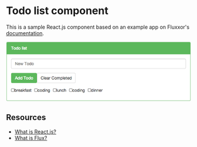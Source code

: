 Todo list component
===================

This is a sample React.js component based on an example app on Fluxxor's [documentation](http://fluxxor.com/guides/quick-start.html).

![alt text](https://github.com/mnishiguchi/todolist_react_fluxxor_rails/blob/master/todolist_component.jpg "todolist_component.jpg")

## Resources
- [What is React.js?](https://facebook.github.io/react/)
- [What is Flux?](http://fluxxor.com/what-is-flux.html)
